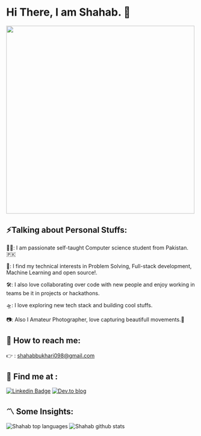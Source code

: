 <h1> Hi There, I am Shahab. 👋</h1>

<img src="https://media.giphy.com/media/836HiJc7pgzy8iNXCn/giphy.gif" width="500px">

## ⚡️Talking about Personal Stuffs:

👨‍💻: I am passionate self-taught Computer science student from Pakistan.🇵🇰

👾:  I find my technical interests in Problem Solving, Full-stack development, Machine Learning and open source!.

🛠: I also love collaborating over code with new people and enjoy working in teams be it in projects or hackathons.

🛸: I love exploring new tech stack and building cool stuffs.

📷: Also I Amateur Photographer, love capturing beautifull movements.🎴



## 💌 How to reach me:
👉 : shahabbukhari098@gmail.com

## 🙌 Find me at :
[![Linkedin Badge](https://img.shields.io/badge/-LinkedIn-blue?style=for-the-badge&logo=Linkedin&logoColor=white&link=https://www.linkedin.com/in/hemanthkollipara/)](https://www.linkedin.com/in/syed-shahab-shah-bukhari-33169a183/) [![Dev.to blog](https://img.shields.io/badge/dev.to-0A0A0A?style=for-the-badge&logo=dev.to&logoColor=white)](https://dev.to/shahabbukhari)

## 〽️ Some Insights:
![Shahab top languages](https://github-readme-stats.vercel.app/api/top-langs/?username=shahabbukhari&theme=radical)
![Shahab github stats](https://github-readme-stats.vercel.app/api?username=shahabbukhari&theme=radical)
